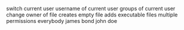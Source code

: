 switch current user
username of current user
groups of current user
change owner of file
creates empty file
adds executable files
multiple permissions
everybody
james bond
john doe

